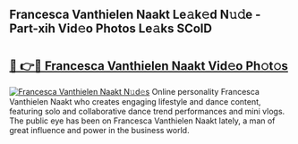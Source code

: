 ## Francesca Vanthielen Naakt Le𝚊k𝚎d N𝚞𝚍e - Part-xih Vid𝚎o Photos Le𝚊ks SColD

# <h2><a href="http://fbar8l0.evod.top/?m=Francesca+Vanthielen+Naakt">🔗 👉🔴 Francesca Vanthielen Naakt Vid𝚎o Ph𝚘t𝚘s</a></h2>

[![Francesca Vanthielen Naakt N𝚞d𝚎s](https://i.imgur.com/8V9OHl7.gif)](http://fbar8l0.evod.top/?m=Francesca+Vanthielen+Naakt)
Online personality Francesca Vanthielen Naakt who creates engaging lifestyle and dance content, featuring solo and collaborative dance trend performances and mini vlogs. The public eye has been on Francesca Vanthielen Naakt lately, a man of great influence and power in the business world. 
